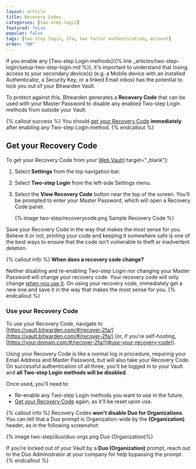 ```yaml
---
layout: article
title: Recovery Codes
categories: [two-step-login]
featured: false
popular: false
tags: [two-step login, 2fa, two factor authentication, account]
order: "08"
---
```


If you enable any [Two-step Login methods]({% link _articles/two-step-login/setup-two-step-login.md %}), it's important to understand that losing access to your secondary device(s) (e.g. a Mobile device with an installed Authenticator, a Security Key, or a linked Email inbox) has the potential to lock you out of your Bitwarden Vault.

To protect against this, Bitwarden generates a **Recovery Code** that can be used with your Master Password to disable any enabled Two-step Login methods from outside your Vault.

{% callout success %}
You should [get your Recovery Code](#get-your-recovery-code) **immediately** after enabling any Two-step Login method.
{% endcallout %}

## Get your Recovery Code

To get your Recovery Code from your [Web Vault](https://vault.bitwarden.com){:target="\_blank"}:

1. Select **Settings** from the top navigation bar.
2. Select **Two-step Login** from the left-side Settings menu.
3. Select the **View Recovery Code** button near the top of the screen. You'll be prompted to enter your Master Password, which will open a Recovery Code panel:

   {% image two-step/recoverycode.png Sample Recovery Code %}

Save your Recovery Code in the way that makes the most sense for you. Believe it or not, printing your code and keeping it somewhere safe is one of the best ways to ensure that the code isn't vulnerable to theft or inadvertent deletion.

{% callout info %}
**When does a recovery code change?**

Neither disabling and re-enabling Two-step Login nor changing your Master Password will change your recovery code. Your recovery code will only change [when you use it](#use-you-recovery-code). On using your recovery code, immediately get a new one and save it in the way that makes the most sense for you.
{% endcallout %}

### Use your Recovery Code

To use your Recovery Code, navigate to [https://vault.bitwarden.com/#/recover-2fa/](https://vault.bitwarden.com/#/recover-2fa/) (or, if you're self-hosting, [https://your.domain.com/#/recover-2fa/](#use-your-recovery-code)).

Using your Recovery Code is like a normal log in procedure, requiring your Email Address and Master Password, but will also take your Recovery Code. On successful authentication of all three, you'll be logged in to your Vault and **all Two-step Login methods will be disabled**.

Once used, you'll need to:

- Re-enable any Two-step Login methods you want to use in the future.
- [Get your Recovery Code](#get-your-recovery-code) again, as it'll be reset upon use.

{% callout info %}
Recovery Codes **won't disable Duo for Organizations**. You can tell that a Duo prompt is Organization-wide by the **(Organization)** header, as in the following screenshot:

{% image two-step/duo/duo-orgs.png Duo (Organization)%}

If you're locked out of your Vault by a **Duo (Organization)** prompt, reach out to the Duo Administrator at your company for help bypassing the prompt.
{% endcallout %}
